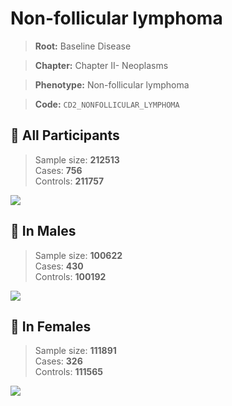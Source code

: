 # Non-follicular lymphoma

> **Root:** Baseline Disease  

> **Chapter:** Chapter II- Neoplasms  

> **Phenotype:** Non-follicular lymphoma  

> **Code:** `CD2_NONFOLLICULAR_LYMPHOMA`

## 🧪 All Participants  
> Sample size: **212513**  
> Cases: **756**  
> Controls: **211757**
<img src="/Disease/Figures/ALL/Incidence/CD2_NONFOLLICULAR_LYMPHOMA.png"/>
<CsvTable src="/Disease_Data/ALL/Incidence/COX_CD2_NONFOLLICULAR_LYMPHOMA.csv" label="🔍 View full results" />

## 👨 In Males  
> Sample size: **100622**  
> Cases: **430**  
> Controls: **100192**
<img src="/Disease/Figures/Male/Incidence/CD2_NONFOLLICULAR_LYMPHOMA.png"/>
<CsvTable src="/Disease_Data/Male/Incidence/COX_CD2_NONFOLLICULAR_LYMPHOMA.csv" label="🔍 View full results" />

## 👩 In Females  
> Sample size: **111891**  
> Cases: **326**  
> Controls: **111565**
<img src="/Disease/Figures/Female/Incidence/CD2_NONFOLLICULAR_LYMPHOMA.png"/>
<CsvTable src="/Disease_Data/Female/Incidence/COX_CD2_NONFOLLICULAR_LYMPHOMA.csv" label="🔍 View full results" />
